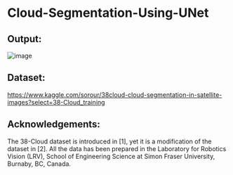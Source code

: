 # Cloud-Segmentation-Using-UNet
## Output:

![image](https://user-images.githubusercontent.com/74396218/133720902-2bee5f17-7df4-424a-8b45-e7922b8b49d6.png)

## Dataset:

https://www.kaggle.com/sorour/38cloud-cloud-segmentation-in-satellite-images?select=38-Cloud_training

## Acknowledgements:

The 38-Cloud dataset is introduced in [1], yet it is a modification of the dataset in [2]. All the data has been prepared in the Laboratory for Robotics Vision (LRV), School of Engineering Science at Simon Fraser University, Burnaby, BC, Canada.
